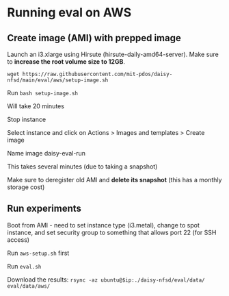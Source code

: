 # Running eval on AWS

## Create image (AMI) with prepped image

Launch an i3.xlarge using Hirsute (hirsute-daily-amd64-server). Make sure to **increase the root volume size
to 12GB**.

`wget https://raw.githubusercontent.com/mit-pdos/daisy-nfsd/main/eval/aws/setup-image.sh`

Run `bash setup-image.sh`

Will take 20 minutes

Stop instance

Select instance and click on Actions > Images and templates > Create image

Name image daisy-eval-run

This takes several minutes (due to taking a snapshot)

Make sure to deregister old AMI and **delete its snapshot** (this has a monthly
storage cost)

## Run experiments

Boot from AMI - need to set instance type (i3.metal), change to spot instance,
and set security group to something that allows port 22 (for SSH access)

Run `aws-setup.sh` first

Run `eval.sh`

Download the results: `rsync -az ubuntu@$ip:./daisy-nfsd/eval/data/ eval/data/aws/`
